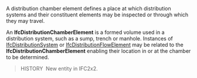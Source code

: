 ﻿A distribution chamber element defines a place at which distribution systems and their constituent elements may be inspected or through which they may travel.

An **IfcDistributionChamberElement** is a formed volume used in a distribution system, such as a sump, trench or manhole. Instances of [IfcDistributionSystem](../../ifcsharedbldgserviceelements/lexical/ifcdistributionsystem.htm) or [IfcDistributionFlowElement](../../ifcsharedbldgserviceelements/lexical/ifcdistributionflowelement.htm) may be related to the **IfcDistributionChamberElement** enabling their location in or at the chamber to be determined.

> HISTORY&nbsp; New entity in IFC2x2.
